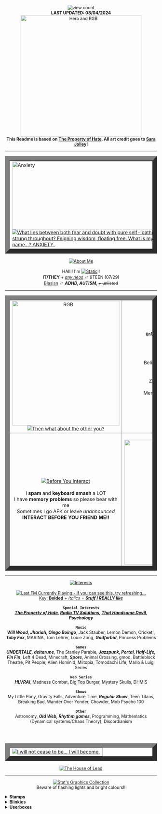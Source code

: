 <div align="center">
  <img src="https://komarev.com/ghpvc/?username=stat-ice&amp;color=657cc2&amp;style=plastic&amp;label=View+Count+:3" alt="view count" title="what! almost 2k views?? yo, text your mom and tell her you're gay">
  <br>
  <b>LAST UPDATED: 08/04/2024</b>
  <br>
  <a href="https://jolleycomics.com/TPoH/Double_Exposure/523"><img src="https://drive.google.com/uc?id=1lFnsyYeOrINjv3AnUVdgPo_FabKoGmDw" alt="Hero and RGB" height=400px title="I love them......"></a>
  <br>
  <b>This Readme is based on <a href=https://jolleycomics.com/TPoH/The_Hook/1>The Property of Hate</a>. All art credit goes to <a href="https://jolleycomics.com/">Sara Jolley</a>!</b>
</div>

---

<table border="15" align="center">
  <tr>
  <td>
  <a href="https://jolleycomics.com/TPoH/Cutting_Room/542"><img src="https://drive.google.com/uc?id=1h6MxHa-L8I-qAMbneGYVrt6ldUTiW6K0" alt="Anxiety" height=224px width=500px title="That darned butterfly">
  <br>
  <a href="https://git.io/typing-svg"><img src="https://readme-typing-svg.demolab.com?font=Cutive+Mono&weight=500&size=19&duration=3000&pause=1000&color=FFFFFF&background=A35D8F&center=true&vCenter=true&width=500&lines=What+lies+between+both+fear+and+doubt-;with+pure+self-loathing+strung+throughout%3F;Feigning+wisdom%2C+floating+free-;What+is+my+name+.+.+.+%3F;ANXIETY." alt="What lies between both fear and doubt with pure self-loathing strung throughout? Feigning wisdom, floating free. What is my name...? ANXIETY." title="What lies between both fear and doubt with pure self-loathing strung throughout? Feigning wisdom, floating free. What is my name...? ANXIETY.">
    <br>
  </td>
  </tr>
</table>

<p align="center">
  <a href="https://github.com/yagiziskirik/Github-Colored-Text/"><img src="https://github-colored-text-fn3z.vercel.app/api/index.js?text=ABOUT+ME&color=808080&fontSize=24&x=9" alt="About Me" title="About Static"></a>
  <br><br>
  HAII!! I'm <a href="https://github.com/yagiziskirik/Github-Colored-Text/"><img src="https://github-colored-text-fn3z.vercel.app/api/index.js?text=STATIC&color=657cc2&fontSize=17&width=60" alt="Static" title="Hey, don't go clickin' on everythin' you see!"></a>!!
  <br>
  <b>IT/THEY</b> + <em><ins>any neos</ins></em> 〃 9TEEN (07/29)
  <br>
  <ins>Blasian</ins> 〃 <b><em>ADHD, AUTISM, </em></b><s>+ unlisted</s>
</p>

---

<table border="15" align="center">
  <tr>
    <td align="center">
      <a href="https://jolleycomics.com/TPoH/Double_Exposure/528"><img src="https://drive.google.com/uc?id=1pzItjXk7DgIykfSidf11wdb8voyb4yI2" alt="RGB" title="Concerning..." height=412px width=355px></a>
      <br> 
      <a href="https://git.io/typing-svg"><img src="https://readme-typing-svg.demolab.com?font=&weight=500&size=19&duration=3000&pause=1000&color=000000&background=FFD694&center=true&vCenter=true&repeat=false&width=355&lines=Then+what+about+the+other+you%3F" alt="Then what about the other you?" title="Then what about the other you?"></a>
    </td>
    <td align="center">
      <a href="https://github.com/yagiziskirik/Github-Colored-Text/"><img src="https://github-colored-text-fn3z.vercel.app/api/index.js?text=DO+NOT+INTERACT&color=808080&fontSize=24&width=214" alt="Do not interact" title="Do not interact"></a>
      <br><br>
      <code><b>Unless I do/Unless friends</b></code><br>15 or younger
      <br><br>
      <code><b>NO EXCEPTION</b></code><br>Nazi/USSR skins<br>Believe "blackwashing" is real<br>Real people shippers<br>Proshippers<br>Zionists/Israel supporters<br>Endo/Demo systems<br>Mental illness/Disability fakers
      <br><br>
      <code><b>Worst one</b></code><br><a href="https://github.com/yagiziskirik/Github-Colored-Text/"><img src="https://github-colored-text-fn3z.vercel.app/api/index.js?text=Vexulii+/j&color=E67935&fontSize=17&width=64&height=21" alt="Vexulii /j" title="squashed like a particularly strange bug"></a>
    </td>
  </tr>
  <tr>
    <td align="center">
      <a href="https://github.com/yagiziskirik/Github-Colored-Text/"><img src="https://github-colored-text-fn3z.vercel.app/api/index.js?text=BEFORE+YOU+INTERACT&color=808080&fontSize=24&width=274" alt="Before You Interact" title="Before you interact"></a>
      <br><br>
      I <b>spam</b> and <b>keyboard smash</b> a LOT<br>I have <b>memory problems</b> so please bear with me<br>Sometimes I go AFK or leave <em>unannounced</em><br><b>INTERACT BEFORE YOU FRIEND ME!!</b>
    </td>
    <td align="center">
      <a href="https://git.io/typing-svg"><img src="https://readme-typing-svg.demolab.com?font=&weight=500&size=19&duration=3000&pause=1000&color=000000&background=FFFFFF&center=true&vCenter=true&repeat=false&width=355&lines=.+.+.+Other+me%3F" alt="Other me?" title="...Other me?"></a>
      <br>
      <a href="https://jolleycomics.com/TPoH/Cutting_Room/550"><img src="https://drive.google.com/uc?id=13VEX3HcDfvTZ0fHQuPtDlSg7vfWTPZ2o" alt="Negative" title="KZZTTT!!" height=412px width=355px>
    </td>
  </tr>
</table>

---

<p align="center">
  <a href="https://github.com/yagiziskirik/Github-Colored-Text/"><img src="https://github-colored-text-fn3z.vercel.app/api/index.js?text=INTERESTS&color=808080&fontSize=24&width=126" alt="Interests" title="ahah.. i love.... many things.."></a>
  <br><br>
  <a href="https://www.last.fm/user/lectricstat"><img src="https://lastfm-recently-played.vercel.app/api?user=lectricstat&footer_style=compact_stats&count=1&width=500&loved=true&header_style=none&bg_color=657cc2" alt="Last FM Currently Playing - if you can see this, try refreshing..."></a>
  <br>
  <ins>Key: <b>Bolded</b> + <em>Italics</em> = <b><em>Stuff I REALLY like</em></b></ins><br><br>
  <code><b>Special Interests</b></code><br>
  <b><em>
    <a href="https://jolleycomics.com/TPoH/The_Hook/1">The Property of Hate</a>, <a href="https://www.twitch.tv/team/wrtv">Radio TV Solutions</a>, <a href="https://open.spotify.com/artist/3MIk8tAIzBQ5iZWmlVLCCT">That Handsome Devil</a>, Psychology
  </em></b>
  <br><br>
  <code><b>Music</b></code><br>
  <b><em>Will Wood, Jhariah, Oingo Boingo</em></b>, Jack Stauber, Lemon Demon, Cricket!, <b><em>Toby Fox</em></b>, MARINA, Tom Lehrer, Louie Zong, <b><em>Godforbid</em></b>, Princess Problems
  <br><br>
  <code><b>Games</b></code><br>
  <b><em>UNDERTALE, deltarune</em></b>, The Stanley Parable, <b><em>Jazzpunk, Portal, Half-Life, Fin Fin</em></b>, Left 4 Dead, Minecraft, <b><em>Spore</em></b>, Animal Crossing, gmod, Battleblock Theatre, Pit People, Alien Hominid, Miitopia, Tomodachi Life, Mario & Luigi Series
  <br><br>
  <code><b>Web Series</b></code><br>
  <b><em>HLVRAI</em></b>, Madness Combat, Big Top Burger, Mystery Skulls, DHMIS
  <br><br>
  <code><b>Shows</b></code><br>
  My Little Pony, Gravity Falls, Adventure Time, <b><em>Regular Show</em></b>, Teen Titans, Breaking Bad, Wander Over Yonder, Chowder, Mob Psycho 100
  <br><br>
  <code><b>Other</b></code><br>
  Astronomy, <b><em>Old Web, Rhythm games</em></b>, Programming, Mathematics (Dynamical systems/Chaos Theory), Discordianism
</p>

<br><br>

<table border="15" align="center">
  <tr>
    <td align="center">
      <a href="https://git.io/typing-svg"><img src="https://readme-typing-svg.demolab.com?font=Fira+Code&weight=500&size=18&duration=3000&pause=1000&color=F7F7F7&background=754366AA&center=true&vCenter=true&width=500&lines=I+will+not+cease+to+be+.+.+.;I+WILL+BECOME." alt="I will not cease to be... I will become." title="I will not cease to be... I WILL BECOME." /></a>
    </td>
  </tr>
</table>

<div align="center">
  <a href="https://jolleycomics.com/TPoH/Turnaround/555"><img src="https://drive.google.com/uc?id=1v8NotcwWGjDKfQEJT_A4AQmnenqe11mH" alt="The House of Lead" title="IT'S GONNA BURN DOWN :(((">
</div>

---

<p align="center">
  <a href="https://github.com/yagiziskirik/Github-Colored-Text/"><img src="https://github-colored-text-fn3z.vercel.app/api/index.js?text=STAT'S+GRAPHICS+COLLECTION&color=808080&fontSize=24&width=355" alt="Stat's Graphics Collection" title="i am full of stamps, they're leaking out of me"></a>
  <br>
  Beware of flashing lights and bright colours!!
</p>

<details>
<summary><b>Stamps</b></summary>
  
> `hey look at these stamps i made (f2u)`

![Baaulp nation](https://drive.google.com/uc?id=1iSWyDQo_O2Uqk6uQIvv701E1AVUqb0_P)
![Bibi](https://drive.google.com/uc?id=1dQdzyoP8nquwdmOr8isxHxdMH8uavKPi)
![Big warp](https://drive.google.com/uc?id=1yOpXQW9leHd_E0xZQAxt8cR7U2YyS2Rl)
![Clone High intro](https://drive.google.com/uc?id=1xEoQU0UbhVW6rY7v3gFX_cjArlhRZ7j4)
![Click](https://drive.google.com/uc?id=1dvGv4HJdglrLWQfi3Bc_ysjIiHITiOld)
![Walter White Phone](https://drive.google.com/uc?id=1FQWviq7WblzjEP9J-TBCQ2a63VK3Y7d_)
![Is a restaurant](https://drive.google.com/uc?id=1P8tCowHdwMEli0azz7_ty5rDQIFQf-RZ)
![Is NOT a restaurant](https://drive.google.com/uc?id=1bF_MWg_IGTsm2IVWjOZTDEPXDiaszicR)
![Joshua](https://drive.google.com/uc?id=1lk2M2sjqMfZYNTI6COZnwHEodPbZZ2dQ)
![Mira fish](https://drive.google.com/uc?id=1CTTB8gBEP-MHmYybtPJxOymjfxQjqT5U)
![Orbulus Raymond](https://drive.google.com/uc?id=1PrQxbNEApR59pcmJ6J2Z5KStRRgq8Wud)
![BRBA poster](https://drive.google.com/uc?id=1Xx07BBgG_7U4Frjk7h-QgNHA_T3XkEYy)
![Socpens Superhell](https://drive.google.com/uc?id=19Aa6ZDaguzWrmBiFdW9ovQ7lIGkZhnTd)
![RGB Suits](https://drive.google.com/uc?id=1w5txDNSavnymiXi_meqFHQ8t_fpuYDWK)
![Pewpew](https://drive.google.com/uc?id=1oRCVfStxYwINi-uF0Qkfj1fQFHKI3dWf)
![Ruin my store](https://drive.google.com/uc?id=1DAPI7FCv6hmHTbaGSuGJ-pt2MqPMtXod)
![Ruin my life](https://drive.google.com/uc?id=1Lqkw3jzgkOYA05zCP-tzNb-O8Ezh9131)
![Periwinkle Poppy Fan](https://drive.google.com/uc?id=1maJnzCPMQPmjMWAbHLTtIcxzhrXpwGh2)
![THGTH](https://drive.google.com/uc?id=1_AUIWbQKjOYIEAR6M8h-E5RuxfzlRWfQ)
![YPAS](https://drive.google.com/uc?id=1SdgPStlGzAJGEqwwpDrgducoOCc8UYE-)
![THD](https://drive.google.com/uc?id=1yxwxBx07PGvOd_SeIsBhguwH3ycrjea5)
![burger eat](https://drive.google.com/uc?id=1ybaEBPkO1GBXP-GDfIdO_6juVflv6RKv)
![poopshitters](https://drive.google.com/uc?id=1yi2HH60gtg4mhI50TniW7QTv6RSiRqk9)
![time1](https://drive.google.com/uc?id=1BDjJpRv2GuQiQHSK_BnqopE8c1yWTTrv)
![time2](https://drive.google.com/uc?id=1AfR5RRCTYa4Yk_9Rb65HhMuJTIxTG649)
![negative](https://drive.google.com/uc?id=1d-S6G1lpGAZIAW1gUNF_0Ek2eM5X6DV7)
![TOby](https://drive.google.com/uc?id=1YkYMJA-xRQg541U1CFurPaeIg9gom91V)
![cell](https://drive.google.com/uc?id=1_8C9mphWqiQXvBkEwBpPfOufRjVHWhbi)
![dial](https://drive.google.com/uc?id=1A1GiakVU-i_vrLvM-p5wJak4k0EIFkX9)
![tinker](https://drive.google.com/uc?id=1q0gbF447qiraOtDlwushh2R1kZ7KFus5)
![click](https://drive.google.com/uc?id=1QlXyLE6jnGFA7Pqqy-XjQmxZsbCk8-Ju)
![anxiety](https://drive.google.com/uc?id=1xm2zF7Qq2BmI5uqvr5UEHEPr-WmDJpBi)
![](https://drive.google.com/uc?id=)
![](https://drive.google.com/uc?id=)

> <code>check out these stamps my friend <a href="https://github.com/Vexuliii">Vexulii</a> made (f2u)</code>

![manny stare](https://drive.google.com/uc?id=1pjV8XaLZZDMMoyw2RWf5yU875Ah6Ra8b)
![hanslap](https://drive.google.com/uc?id=1RsDTksLyCxQg3y-j1iQeuXCx95T0GbxP)
![hatty CHEER](https://drive.google.com/uc?id=1LAA5pjLDxPDiYChgzaTLq5HhywCXrTm-)
![honey roll](https://drive.google.com/uc?id=1j5lkmU4zQjQMs7FIQaSiM1o4Ow8Bv3lI)
![honey talk](https://drive.google.com/uc?id=1QOhQXInuKyYgj3okqPjZ9GjGXW-lx06E)
![pipi yell](https://drive.google.com/uc?id=185cWb5Pstlbb5L59e53hA_g6PwPZsLcX)
![yosef sneak](https://drive.google.com/uc?id=1f3r_OjUDvXZN_14N8fM2t-SwUBhbkzxr)
![castle crashers](https://drive.google.com/uc?id=1fqahCBw39zA2ecUQICGDBOmCfZC-VYFi)
![orang](https://drive.google.com/uc?id=1oTipPFtu8SzFfWJ_f8AvjLr00YAn5JV-)
![sangwich](https://drive.google.com/uc?id=1szvHj8Da349z9G0Jq80AXCv2M7eaDhTy)
![marsh smug](https://drive.google.com/uc?id=1VNRZKi3xew-0wvVz7Ug8mo2Gfa5GIXf4)
![marsh spin](https://drive.google.com/uc?id=18OZ4kScq5cHheHmTchLlXjdvxWh6XIjs)
![marsh yell](https://drive.google.com/uc?id=17ipF9i4C46CY_BZ6ekwH3L5819Hr_tSF)
![marsh blucsh](https://drive.google.com/uc?id=13da7XZ8LUB4NWzeKgvPdHY6v80eStZjw)
![danny dance](https://drive.google.com/uc?id=1MIuT5CT10_RhEqpqKnE-gbMK_KrVZXT0)
![ivor hapy](https://drive.google.com/uc?id=17_574WewpbgsUIlZc-nH9Fm0PQwkM4E9)
![ivor](https://drive.google.com/uc?id=1vooK3qpz2RxrF_7CyKrrTviiVTFaTjE6)
![](https://drive.google.com/uc?id=)


> `ALSO LOOK AT THE ONES VEX MADE FOR MY BDAY ^_^`

![blue man shock](https://drive.google.com/uc?id=12AL46RlXa53ELTlc586rVEM0NZuK5eG4)
![wayner sneeze](https://drive.google.com/uc?id=1phipGyunah7em_ohJb3SI6IOI2w2ikaI)
![waynerwhatsapp](https://drive.google.com/uc?id=1FUE0WXUp6Jjq9BVvzELgSOwhp6i-2fGB)
![waner myers dance](https://drive.google.com/uc?id=1t6W6Y6WZGW4hQsqyY8P7QrKLMCetTJt6)
![time to go](https://drive.google.com/uc?id=1avcGTlVPpRq8PPdnDOlZpMh008XtI-5T)
!["freaky baaulp"](https://drive.google.com/uc?id=1eIl6GUcrU6BJXxOa_WQhhnF_pAL_gjug)
![bad boe jambo](https://drive.google.com/uc?id=1Bz027NtEKhqkQPdfQSozLD6TlGagyx0j)
![baaulp death](https://drive.google.com/uc?id=17Ef2XS96spYHQnK1wP1UAxcHhgQ-1vxl)

> `ok... now here's some neither of us made`

![portal 1](https://drive.google.com/uc?id=1mWo5huuYCM1AwTBA9d77In9cpYMxi6cx)
![009 sound system](https://drive.google.com/uc?id=1YFcGwuuVeoCh66eG4wK3EC4U2OFkf9NE)
![2016 dead](https://drive.google.com/uc?id=13f07JNOelAZlrtjI8_ccP0bIkN25pFI7)
![3ds logo](https://drive.google.com/uc?id=1JgirdL90vClS9JiarvuQP4EpO7enzIdy)
![3ds owner](https://drive.google.com/uc?id=1gjD1Cdra7hN4Akp-0l84GoayonHD21AH)
![ace](https://drive.google.com/uc?id=15FFGUI2xNGeLB3iYg9BAYXzmgrOQaRpO)
![adhd](https://drive.google.com/uc?id=1kqRF7_dh3bq-lg49YQqwKBW_CV1mXHYO)
![agender](https://drive.google.com/uc?id=1UZsga6Dzju-RDqe-MA7EgYdn9KN74yEc)
![alphys](https://drive.google.com/uc?id=1sC368ZEXz7fwtD9QQZtH1bGSJ64xm627)
![animal crossing](https://drive.google.com/uc?id=1ot1LTQB66sRUCMXSUwb34UzwG3qXXEJY)
![annoying dog](https://drive.google.com/uc?id=1jv8LcdMydQAtX2T4eSG-hsOYmgN__Abw)
![ad lethal weapon](https://drive.google.com/uc?id=1Dz1EZiqRQYjscoVP3JSx0nUABefzh_59)
![ant](https://drive.google.com/uc?id=1qJYp1RPCqdv077XeyOKV3WQWVH4i3uq4)
![ani ai](https://drive.google.com/uc?id=11zhrwf19-t7uh22KLoDm827zenyL84GD)
![anti hit](https://drive.google.com/uc?id=1QCXvQ7mh3pJCMZ7a6NsBPQ9ByD1qWf-R)
![aperture](https://drive.google.com/uc?id=1nIgbujR1_cKhtBUVBCcb8pmWz4bQ7Swk)
![aperture 2](https://drive.google.com/uc?id=12hF3jtRlKI04HWw2P6dxE5nub3alYMx-)
![apple lover](https://drive.google.com/uc?id=199n89Aql0syQupBG64FGK6daUNx1hBeR)
![aroace](https://drive.google.com/uc?id=1Nyj14DXVQZpYrVqDPJVhZCoy2dv8cC9V)
![artist](https://drive.google.com/uc?id=1jQM4sYb7LMu8afitAzeR-eTkUFpZHRFS)
![asd](https://drive.google.com/uc?id=1PqYqozsbjj7GptVYxIUl4VVlI6CKcxws)
![atari](https://drive.google.com/uc?id=1G9Q15Vw9Ywk_uoJeY3HS23p4alDNOgS9)
![at intro](https://drive.google.com/uc?id=1i2zjztB1y1RiylKxxGi6NWFaAKV876mB)
![avgn gun](https://drive.google.com/uc?id=1qsWhaMym7FN0qO-nAg_3jJEQ8bHv8YmS)
![azzcut](https://drive.google.com/uc?id=12P7C76M9padz16rHAOlYTxuz1-DRIrPR)
![bad apple](https://drive.google.com/uc?id=1Kzu6045ShK82Rs_kfwgFmH6SIJoAiEu6)
![batty](https://drive.google.com/uc?id=1MpkihmCPAptsEWzZeTvIJCoJadOEOHLK)
![bejeweled](https://drive.google.com/uc?id=1mae54ohNpWckWRVUC0OhkRWqAps2CHk3)
![belongs in the trash](https://drive.google.com/uc?id=14a_MncmHjFj0FPxbo7VrBBDEOtF_Pap3)
![bill statue](https://drive.google.com/uc?id=1Sk1cZDQMDtpnZydP5UD5uYvxqTw91YXn)
![binary solo](https://drive.google.com/uc?id=12xaeQGC0BktPOqSCyV8k7ap8wWJ8BMu4)
![blasian](https://drive.google.com/uc?id=1zKE6Dj8ozvcrdnoWf5h8lilEaX68Bj6j)
![block creeps](https://drive.google.com/uc?id=1_DsEE1hjGZCtsgNK1qxtnzEheegZ2FjQ)
![bon](https://drive.google.com/uc?id=1dvynD8jvijxKt7KrsjFyN2p8Pez9Uc3J)
![book of life mwah](https://drive.google.com/uc?id=1H9zOwgM1wjlub0B9foN0FeMfg1OKamJR)
![botw](https://drive.google.com/uc?id=12HajQHA0pfxIvnB4Hf_NKeBAoknymeV0)
![BSOD](https://drive.google.com/uc?id=12ojJ7pG_2IFz_KLv7NDQQLvCDwSZRTuZ)
![bubble buddy slurp](https://drive.google.com/uc?id=1F79HrL1Hd9E1vQyRegeynXLIbQdG5dDD)
![burn lemons](https://drive.google.com/uc?id=1_pXZSYUyRR6THxkt9tcxMVJblaiFLgX6)
![burst nurst](https://drive.google.com/uc?id=10QNVOBcDxuZShN5jtP2g9UyekU6gj_-w)
![C:\_](https://drive.google.com/uc?id=1cq5LxH0uE4fOMpc3I1ZcusJwOsrUqc0v)
![cake lie](https://drive.google.com/uc?id=1aNyVWVynlAn_fTbE6tWzAae5SmmwHZpi)
![campbells](https://drive.google.com/uc?id=1vyhWciRJGzz8_iAMQvifRhsgnh-kaUMS)
![cant focus](https://drive.google.com/uc?id=1TK03wRiWMms9Pem6exT276N1XCTBX45W)
![cant whistle](https://drive.google.com/uc?id=1_voMbe577Ne7r7VVah4hsY2lHhn7m9Ko)
![csa survivor](https://drive.google.com/uc?id=1g35bns3spR4H7sENIa5P1BsvE1xamSoC)
![cat](https://drive.google.com/uc?id=105YU1WZuS65KXha_uGWlj_vqp4vvHLFn)
![cesare](https://drive.google.com/uc?id=1gdQGjOa9ctZQaHw5m9TP3LQuGaHS1mko)
![challenge failed](https://drive.google.com/uc?id=1WclsoKrDlzfydz_jOFYsFOqJAvDxu8Fz)
![cheese](https://drive.google.com/uc?id=1JGZNAME7nGwxsPypb2yd2oBgqRrbFiLW)
![cheese lover](https://drive.google.com/uc?id=1sD5eOe0XXa4lb_WHQQYMwDhkIKUMelpQ)
![chocolate](https://drive.google.com/uc?id=1LcYgoeuae6KUOWRazFpC0nqMW1BHhIAm)
![chowder](https://drive.google.com/uc?id=1c6aAc5YM-TjCGsRNvsqGG4Fxh0FVeI6o)
![cloud](https://drive.google.com/uc?id=1HQITWldTq6f5vMY2bqltLCcIDk909atJ)
![cocsa survivor](https://drive.google.com/uc?id=1EceG5fHeCzTh6sRATK6apImW8dt8DjhX)
![comics are art](https://drive.google.com/uc?id=1yuqzNfOKzbglHpCz4IGHOFugAmV6EMaK)
![concerning](https://drive.google.com/uc?id=1wEo3LaLceKd_PCibcIJLxZGwPgvz3lL8)
![coolnet](https://drive.google.com/uc?id=1dKwth-smtNgQAm0BwX9XauXUWVytcu28)
![coraline tilt](https://drive.google.com/uc?id=1Byp8Qovl6InPeDXR5LEeUIOcIp3xZqt4)
![cosmic](https://drive.google.com/uc?id=1GyiBbCofFRIkQkt0LF2pgS6R-hbsHsSG)
![courage fan](https://drive.google.com/uc?id=1HDk6fO-akFsm7SZT4NqpYpwj8ZzYEgyT)
![crab](https://drive.google.com/uc?id=1mx97Fw6abxwv-TcxLyT1PEMtCX_ABI39)
![cringe culture](https://drive.google.com/uc?id=1fVfKiH053hrIS0GTru9ruAJ3AKlZX7K0)
![cringe culture dead](https://drive.google.com/uc?id=1Kz8aM9EmmfN8bSABAUk9njiRQHGyKY8h)
![cumburger](https://drive.google.com/uc?id=1ZV6unqTcOFfTF5ZUzdXvsc4yLCSPYIc2)
![damnit](https://drive.google.com/uc?id=1-mRdt3cPAgYnHCX4-Vn4sdoWQHU_wnIt)
![daydreamer](https://drive.google.com/uc?id=1WemSORCcWgs2jHWp9Bu5cN52_J3lvJbj)
![ddr fan](https://drive.google.com/uc?id=1csp7IoZ5tGuAW738smrv6bdn0_Z8iNWQ)
![die pedos](https://drive.google.com/uc?id=1dGosU2mjpfv0F2kLuJDzWyxRy0K7DlX9)
![discor](https://drive.google.com/uc?id=1r7tpjsWjHj_jumBPUffRp0KViHm3rdR6)
![discord mosaic](https://drive.google.com/uc?id=1MncCnfj3mfHQPDagGccWRR92chNBtuiY)
![dogs1](https://drive.google.com/uc?id=1iu-Wbzh2BSpYdIVv_ga5YnBYZMRHkiEp)
![dogs2](https://drive.google.com/uc?id=199jVTpgDkQ_Gtl9ZxNzxk9W7DhrsbxsZ)
![dogs3](https://drive.google.com/uc?id=1gjmkg7-wqofwXSUViMmnpCMYVQg5s1Ud)
![dominator](https://drive.google.com/uc?id=18h01xYqgU0fLxWN6m2A_85Vs5vARtDBX)
![dvd](https://drive.google.com/uc?id=1nw2gi8IXJfVvDZHqL5O_4PX8l50PMpU1)
![EAT PANT](https://drive.google.com/uc?id=11aQZVl84nnjc5_qTAhHNGfsGyRdEf1j7)
![echo](https://drive.google.com/uc?id=1XOfUAc-6ksqf_d-FlK32IRvPlyq86Rix)
![ed edd n eddy sfx](https://drive.google.com/uc?id=1qyZaixJLBE_LhoOptvwUWEGaJxmxGCqG)
![eial](https://drive.google.com/uc?id=1zmArnDL1AcG78PbhiLbZQYDvwxNezVqC)
![electric orb](https://drive.google.com/uc?id=1ubANinUWgbDocpxJDChFOZFLsQe_bguL)
![emoji movie anti](https://drive.google.com/uc?id=1jz6dyVD0bh_vW8FjVDrvLXCzc-6FLQjH)
![epic yarn](https://drive.google.com/uc?id=15m-Yj-beg5w8yLqJ3lpwaFbnQMOYQjG0)
![fire stamp](https://drive.google.com/uc?id=1z_MXCVLt3-EbpRKUuMiN7_e_Ez1S4Xqm)
![flowey heart](https://drive.google.com/uc?id=1ljtHMsKWFq6eAghd-z-XTB_g_F66A9by)
![flowey laugh](https://drive.google.com/uc?id=1e1kSJI7aDboq7baJJDj8sHJPtKtTYjyk)
![flowey text](https://drive.google.com/uc?id=1yJWTwsbvi0vkck377ZydQcYVKKsmuAPD)
![flowey troll](https://drive.google.com/uc?id=1vzbCPdbsGQW8EYNCaAwstjnnhj5N6JuY)
![fnaf](https://drive.google.com/uc?id=14yg-bktjdbW7TxceKElgyhes0hENl5Pu)
![forgave wheatley](https://drive.google.com/uc?id=1W-PAGu4kEmn6NCJvJum_gdoxo8PS8ZVn)
![forgetful](https://drive.google.com/uc?id=1L1bzJaG9YbvI7ygN8EWwHuvfnziYikvJ)
![forgor](https://drive.google.com/uc?id=1yGwRcq1f8yPvKUkMc4wXpoYhd_4BzlcC)
![frutiger](https://drive.google.com/uc?id=1rtqPH4w_xMtPFvCtSmqq_77RUJW_vT6w)
![fsh](https://drive.google.com/uc?id=1zgldSbYnICk2SCprJVs32cDODkyE5wVF)
![fuck terfs](https://drive.google.com/uc?id=1Ilxfk9IxefMKMun23swU2XefyBpi3Xll)
![funnel cake](https://drive.google.com/uc?id=1e-CeiumIGTiFrz4zjcSDp8RmYpYiddja)
![gameclam evolve](https://drive.google.com/uc?id=19IEIFApnV2mt3lp2WOtWad_3ZsV1iJU3)
![gaster](https://drive.google.com/uc?id=1OQWui_Rf0iyAvMT0O17A2UAXrM2jnwqa)
![gaster heart](https://drive.google.com/uc?id=1sPaSLADL20YawBm9zpGbA25JYrDQnZl9)
![gf ford](https://drive.google.com/uc?id=1YbgS-Oq2A93zFHMuN6iVEkkyNFw21Di9)
![gf dipper](https://drive.google.com/uc?id=19xgzVgMzXTc1t7p7y-FQQigeBzjnYTXW)
![gf mabel](https://drive.google.com/uc?id=19-9AY45Ft--P8qy4vLWhWYJk8Cako2Oi)
![gf stan](https://drive.google.com/uc?id=1r-lzrbFlLDbh0hxbwUJjR8NjoB8Fiuft)
![gf waddles](https://drive.google.com/uc?id=1qjioGGgfToi7IGD7hHsq1bErPx4vf117)
![gf weird intro](https://drive.google.com/uc?id=10MWYpVwkyyPhzMnNG6iTB5Ej-vMQF9RM)
![ghost smooch](https://drive.google.com/uc?id=12gN6Bn3lEdHryQ2aE5ch748RAl8axs6N)
![giffany](https://drive.google.com/uc?id=1UsY8fACveUKY3yDnny-5MdEnKgDik8Kz)
![glados loop](https://drive.google.com/uc?id=1SjtfrrjrI7u0g_K-eqDOTB1PYyX8WDRm)
![glasses](https://drive.google.com/uc?id=15pFtb_86k35MiCmXeMk69ICNN5BYkPhy)
![gmodsfm](https://drive.google.com/uc?id=1C0XUSTccIyv96TB2FJtKxOV6hizvnI2r)
![gooberberry](https://drive.google.com/uc?id=161UkwxYBps1dVkuvykyJrT40EyI6Xhac)
![got to be a reason](https://drive.google.com/uc?id=1La6d9yCpKDpKlwW08Pu0hGXOJpf5ydKH)
![gotta go](https://drive.google.com/uc?id=1ZTplU_uotewsnSGLp4GKM4wN2FikzfZD)
![grox](https://drive.google.com/uc?id=1nBX1-RL8_YA_Ir5oMxm7CawQEkqr2lb8)
![guardian ah](https://drive.google.com/uc?id=1-4EqUDwpjkdQGszJnQ3AVJk53IS2btqS)
![gygas](https://drive.google.com/uc?id=1S5f44tJg7JsVfIpPkqSas_WQNFJSFg_5)
![half life](https://drive.google.com/uc?id=12IW3JHwsyPSX0ogdEbKoUcHEdkB6l8DY)
![hate windows 10](https://drive.google.com/uc?id=1wiOlje4nHv69G7o6e3mZcwiqGVlBTPjZ)
![hawaii pt2](https://drive.google.com/uc?id=1Gz-Qj7zb_Pa53n44_PFTKMad2LgX2efT)
![headcrab balloon](https://drive.google.com/uc?id=1odwezfyic6qWNqpXeKRvexchgu6flTts)
![heart blue](https://drive.google.com/uc?id=1eAZOJ4xmClOhuUUhJ7ZrQ-uUrwXifJDb)
![heart brick](https://drive.google.com/uc?id=1XrBYVJ6YSqubdw-GsX028Wjw8QRBLs3d)
![heart choco](https://drive.google.com/uc?id=1U1FPJ5p_VYJlvStHC7Zi4A7tiQmu2Z5l)
![heart icimi](https://drive.google.com/uc?id=1lmFdsjY1rl0Bz6fNcib6_a-brHotnfq9)
![heart meat](https://drive.google.com/uc?id=1aJcwK2Ko1PnzNmrL-STAjiJV6T5wyqIm)
![heart robots](https://drive.google.com/uc?id=1ppfbWlHWHau4lXHEJujPuB5Y01TsZcmI)
![heart utost](https://drive.google.com/uc?id=1_jwJsKhRubcYPij7byoSJuJy73AEmSOR)
![HEUENGHHHH](https://drive.google.com/uc?id=1do_X3ZwgjZQcf5C187_SKLNZos7bBn3q)
![history](https://drive.google.com/uc?id=110ieuZWZEa5-8LD359HR9WeOnznZ2fk8)
![hit as a "cure"](https://drive.google.com/uc?id=1D2QfHCCYJnmdItR37CIhVaPMPzGFC6qf)
![hl2](https://drive.google.com/uc?id=1HfjlSxqOM-xS4OCiemTzCXD_UxjqHUrd)
![hl3](https://drive.google.com/uc?id=1AdmDYl1JnsLUXvaOYmS1dRTk6Nk8q-mz)
![i has crowbar](https://drive.google.com/uc?id=165jI32zwwSBxyPgAEU96_46wzg0Vgpju)
![i'll kill you](https://drive.google.com/uc?id=1xipeoGlDyIYmKccnFJ3_i1vsERbVUAcP)
![i'm bready](https://drive.google.com/uc?id=1qlZtYXaGTMHThU5tMs6cfBwb0yjC2Bof)
![i'm different](https://drive.google.com/uc?id=14qCKZE5gzEF3ls6xAzjEKruaxjmBr6CU)
![i miss aim](https://drive.google.com/uc?id=1x7ouApoVxvObBaUiU6PfCwWWZBuJhZYp)
![incest gross](https://drive.google.com/uc?id=1xSxVHd6OrphuwqiXXS0PJrdZQpjaw3zk)
![isopod chip](https://drive.google.com/uc?id=1ULXeITO_5J4sL84VxiIkzsNqy2s50yQ3)
![it its](https://drive.google.com/uc?id=1KCxZ6aWM4uIaD8X3UN3G1DO74Q6Y4170)
![kermit bite](https://drive.google.com/uc?id=1KQ394IUsA9H32VnWNjdBaQBGR4ylrxzd)
![kill pedos](https://drive.google.com/uc?id=1ZaJnhdgFGhUh4RErQbwdDU4QCUvdeCaY)
![kris where](https://drive.google.com/uc?id=1GRZf_aul-pPP38UHLDSQWE_d3wpgiNWX)
![l4d](https://drive.google.com/uc?id=11lWx34o34CQhZ-_Z_mJYNm6GO-7d9gBO)
![ld ref](https://drive.google.com/uc?id=1qxJdhpPoWbJhOAOoKS5G14do4mORvPNS)
![lesbian](https://drive.google.com/uc?id=1xmGdBHTHdYjAtm5g1Ogsuvg3M8499PVX)
![lets eat](https://drive.google.com/uc?id=1b8fjpFaKmybCMImJbCvIBbqaVUuWycHA)
![lewis](https://drive.google.com/uc?id=1CpBw_pCUxCeO09QEI4bpMQPfVcJ3c6A4)
![lifeline music](https://drive.google.com/uc?id=1RWi5Vs-WNikidYziB3JD8TRi_c6U0Q9Q)
![like it warm](https://drive.google.com/uc?id=1kkWR8voR0fRGXShgWBKOtc2jZelb22WG)
![loading](https://drive.google.com/uc?id=1aP2C4JusIVVZvwMUIbXzYAwt78iQFRvA)
![loss](https://drive.google.com/uc?id=1IhRq41D8DrWqXHBHPnNPFNFYgEOwbsKB)
![madjick](https://drive.google.com/uc?id=1OV6mdOUPIhpM-6fdi3L-7WA7OYkRg-CH)
![make stamps](https://drive.google.com/uc?id=1hFWOT3Mu4OSlZUSgtMHO-u4_OGlATGG6)
![making fiends](https://drive.google.com/uc?id=1ngSd0z1KFcOsX3U_Co605Z-MAlih22uH)
![mc death](https://drive.google.com/uc?id=1SIORMeRSZVUCfnhqz0fVLoUBoxogooTU)
![mii fan](https://drive.google.com/uc?id=1-xCd_lSwkjOEu1_gnHEB_xn2S2nDpHOO)
![milk cereal combine](https://drive.google.com/uc?id=1miS49Qn_2tYDPUNoNoGOV8p9Gw3cGUkg)
![milk man](https://drive.google.com/uc?id=1pY49rRce8hifsyqnkbqdsBu8r3fh0rEg)
![mlp error](https://drive.google.com/uc?id=1a6bLHjfF6EITxBIc_Yi8t4mIvDLvFKI1)
![mooshspin](https://drive.google.com/uc?id=1qrR-nmv6K2cVL9CaMBQ1OplZmv62oPJv)
![moron](https://drive.google.com/uc?id=1lBQPGAm6ODNPM0hmSsrWmLl6lGsT0h3Q)
![morshu](https://drive.google.com/uc?id=1bKou7FKmURewsgc3SWVvs3mwA8YtNGhg)
![mp100 mob](https://drive.google.com/uc?id=1DucnrJG-W1CVTjcGz3u3t689OUwqpw7A)
![mr whyte fan](https://drive.google.com/uc?id=14rC4j4dCCgAaeU5KMFQ4uHpseDVzimQ1)
![music stamp](https://drive.google.com/uc?id=1ipLD8WEMuH1gwaEOzpvgI8I7FHhaVd_k)
![my eyes](https://drive.google.com/uc?id=1uJw9CWN1rxfmRcv7ZuOTu9yFi-HGYCWx)
![mystery skulls alive](https://drive.google.com/uc?id=1Z7xxtyg5LVer8Wm2MsTIEupdNs_jNwor)
![mystery skulls death](https://drive.google.com/uc?id=1UtIvBXiLJc5SJfcTFTPBIUG_bD9TOToL)
![nightvale](https://drive.google.com/uc?id=1399RGAOtlvo0V09xyLkFsA5EiyY6YAA5)
![nnsg](https://drive.google.com/uc?id=1HuKTCEeNNURAQuID0SPd_J9wmJfOkBlv)
![no flirting](https://drive.google.com/uc?id=1wfBMmgVjouLrJr-bu-iRuU3KKT1qC8mb)
![no idea](https://drive.google.com/uc?id=1qrELZoUCg3DRYa5vqkZ3GSu74UU7BA2q)
![no kid hug](https://drive.google.com/uc?id=1S9Lj1uhgudZlIlfBp7z-D9Qyk3AlVpY3)
![no kid kiss](https://drive.google.com/uc?id=1KpCBfyXBMUPYCvLDxmQKqyE_RuBKtxua)
![non binary](https://drive.google.com/uc?id=1XM2ilMulc8_4WMHkIoCO6QUhlurKiBl_)
![no pedos](https://drive.google.com/uc?id=1_-P2_YPmJ4132h_epcpirTPozA8cMo6j)
![NOT defective](https://drive.google.com/uc?id=1LR89xrcfjyyaqSe_JfPYpL2KcL7K9h5w)
![not feeling up to it](https://drive.google.com/uc?id=1mQ6KjvUdOy-Y9fH5YUoqVnJsJUO92F6b)
![nothing check](https://drive.google.com/uc?id=1eE9ne2xQ0R9XDPHDPbWIrC5MMRJXqesf)
![not rehab](https://drive.google.com/uc?id=1nVbnTenbZ1KJ8lU2fyLhVQ9u7YRAxv_u)
![nya rawr](https://drive.google.com/uc?id=1u3_KJKwNi5unsxAfM6ocrSUBD7M6su_h)
![obscure fandom](https://drive.google.com/uc?id=130rkOx5P3LB6mXtLe5vKuv7k_-nurHT6)
![oc ask](https://drive.google.com/uc?id=1KZOrbmYRQ7GdwXY-xbYYirgQ1SaPLg-U)
![oc bread](https://drive.google.com/uc?id=1XBzyjzvRJgDttBusSnD2y8SJ_mbyXtua)
![oc draw](https://drive.google.com/uc?id=1-F1cET0f6YJiT600gKMYByVosEwfCGBc)
![oc kids](https://drive.google.com/uc?id=1mDF7Rlvj9CalQ6BU9EJSm86NS-brPy67)
![ocs](https://drive.google.com/uc?id=1FeHNTmVVQrJn1TCtC5jR33BikHpTLV2L)
![octodad](https://drive.google.com/uc?id=18q-2Gn1Wi5PRs5xX3M8c_U3sUin7fGLP)
![oingo boingo](https://drive.google.com/uc?id=1Uxbu6j9ZBLwCZAdzB7vrPIvWdwvfe-s5)
![oingo cat](https://drive.google.com/uc?id=1xRsQnBWgHLBIafqeQy1ScDtz7qVa8CPc)
![old electronics](https://drive.google.com/uc?id=1a0t9aOqLUaaZGRTumcqAjgxynFgdlTNw)
![old web](https://drive.google.com/uc?id=18Y__at8Fyo5MaoycuUr11PBo4NjxEtsV)
![on tumblr](https://drive.google.com/uc?id=1ivKBIDkS0HmWs77f958Mt7pQ-3O0Zzok)
![opal](https://drive.google.com/uc?id=1m0m9idqmrsv0KP295NFEMFUEIV1oTcVj)
![pap autistic](https://drive.google.com/uc?id=1A6QfPy50Is-B7Cg5JLbXlDqFm4zaQvRy)
![patlas 1](https://drive.google.com/uc?id=1kYYT1020sJPktRRoLIHingQfh4GoiYG8)
![patlas 2](https://drive.google.com/uc?id=1Y6F1NCHp0Um-AYx6llz7CXeq8FSqLOji)
![patrick look](https://drive.google.com/uc?id=1oOucRfburV0YjKTzZ9SJIOK0EVqZGszc)
![pc](https://drive.google.com/uc?id=1L_ID1O4k4h21zXFA0_LnFXjwJBQbw6zx)
![peepers fan](https://drive.google.com/uc?id=1Ox_GISitYb4Ua2b60mnMvA-ouYGcOXGr)
![peter dance](https://drive.google.com/uc?id=1eckav-Avk2qnVgKI7u7TwdDlOq23aK6F)
![photoshop flowey](https://drive.google.com/uc?id=1PYQYO9Ck3vvmVP9JC-rsDE9Ue6JPVIkt)
![piano heart](https://drive.google.com/uc?id=19cCuh4oNNGa3WCF1GqsoQH38tEx-wj7W)
![piano player](https://drive.google.com/uc?id=1q5YHds0TqRLxeH7Q7__osztHNx11dcNy)
![picky eater](https://drive.google.com/uc?id=1L1EJ3A67yCrqaHejGLwLEdKx5tpYyeWD)
![pizza throw](https://drive.google.com/uc?id=1WL4hpBltXqpq3AMpWr-BpTtcJ6Y_rR3p)
![plural](https://drive.google.com/uc?id=17RSK3pyk4iKccAbJ_aUnwcZWIFWfxZmK)
![portal 22](https://drive.google.com/uc?id=1P83yLox0Xke4U44PGQXcelRkN22foTg8)
![porthell](https://drive.google.com/uc?id=10InXKeidNgvPNPs6aKpl9pOruD-mJGVN)
![potato love](https://drive.google.com/uc?id=1URz3rvL3REyNlr6GbnE2YIBpVbPzJqMi)
![potatos](https://drive.google.com/uc?id=1P3XPwtUxzetZK7_IptS4nLcyW0qFmOLT)
![ppbody 1](https://drive.google.com/uc?id=1KPPI867IMID-BKcijmpxucT81rK9Aq-b)
![ppbody 2](https://drive.google.com/uc?id=1NeOh4KyuHnnn3Q--HjAOIcP580Pe0tEB)
![pp bounce](https://drive.google.com/uc?id=1TJT5_YKHtg1goUre0WPx7Uq2mJF2fE-U)
![pp mark](https://drive.google.com/uc?id=1BC9humOxSsDmnfCIeyy1hdmqFw16uJ5d)
![press start](https://drive.google.com/uc?id=1_lV4-pZLWb45mjWpFBpu-_rxuCPeTBWr)
![prince of egypt](https://drive.google.com/uc?id=1Z7qyheRhvKhV5oCKRKRg79c8hwsjm4O8)
![propaganda](https://drive.google.com/uc?id=1F9ExvDllkgq3qCvenoEbgult5fN6rYOg)
![pucca](https://drive.google.com/uc?id=1OZMmicQ0WLwgZJUeAf6nhxVCv8pWnh1p)
![punch nzis](https://drive.google.com/uc?id=191yXmy47iWYki8H2IblBJAcXar7F3T70)
![punch wood](https://drive.google.com/uc?id=1RAaRgSq4oLUdnOaRWwo58gS0xIv-IVFt)
![pussy ut](https://drive.google.com/uc?id=1Ue5q06ETnQBgwJGrQevtMdPXDmgQdCs_)
![reef blower](https://drive.google.com/uc?id=1whX4vfM784R0dmv8AgojrKOBqGaL4-y3)
![reg show](https://drive.google.com/uc?id=1qJgXChzSTYUgKMj92yV6d1sa-un3UMqB)
![rgb negative](https://drive.google.com/uc?id=1r3Kk_F5hIeGUxxveU9k_RPU_R_V_ytso)
![rigleen](https://drive.google.com/uc?id=161Zk87jvz2UD0UwQYOx3WLL-a6ZR4OsC)
![roach sparkle](https://drive.google.com/uc?id=13x5Ook-ls8W9cwy1JrLGhbnXDWr36wrM)
![robin go crazy](https://drive.google.com/uc?id=1h6MyXJcfpFjWnryqpwUtLIfgpvTKJfQG)
![rosalina](https://drive.google.com/uc?id=10ywEDsvjq7xeiUzwxBd6y4cOYyHC1aBg)
![sandvich](https://drive.google.com/uc?id=1X_6EmHoYZBEqv493RwSSCbh8rDmZdVSz)
![sb dolla](https://drive.google.com/uc?id=1Fi_Bo6OSK5QaXS_NcPtm59YVo-re5q4F)
![sbob](https://drive.google.com/uc?id=1lVRU-nszXWu-YhdhlGWtvM6H4HknL78L)
![seam](https://drive.google.com/uc?id=1iLWQhTKEwh0hsF0veVmmOofdSCGpro3_)
![self-ish](https://drive.google.com/uc?id=1pljmx7GMPFUEaXMKp-0LwUFuNHvMSOLo)
![ship irl ppl](https://drive.google.com/uc?id=1_aok7zxD-p1Rl52nKUiwf6QDvlOXvVuY)
![shit as dumb](https://drive.google.com/uc?id=15Na4ACy1OgVMVSEfeZPuJieGIRKQ4s2-)
![shopping list](https://drive.google.com/uc?id=1O330G3HKe4b48xpX2fWD1N5iNKkf6qR3)
![sick pou](https://drive.google.com/uc?id=1Uv-jgWXg33WhVVcdL8am-718-xLPi9M6)
![sick trix](https://drive.google.com/uc?id=1I0XiucfhNRGIJgPix4kQ1JrNlwsBgnSD)
![skele dance](https://drive.google.com/uc?id=14ausMstFxXOV5P_E5jAzFUdN2QvB1nG2)
![skele dance 2](https://drive.google.com/uc?id=1HA9dS61PcHkF67l6-utWgg2WfLXg1egV)
![skull throw](https://drive.google.com/uc?id=1iBe8IHyJffYJsoPgSEllACAKNnuzT_2P)
![skyrim](https://drive.google.com/uc?id=1lJMbXD-Bh-1JSp7hG7st9NRwiMCQ7KRi)
![slow internet](https://drive.google.com/uc?id=1WPQGBwMMTtUEdw3MKFI14E7pqxzpEe7d)
![sopen rice](https://drive.google.com/uc?id=1KKmo6g-sZ_gnx7KXzG8GJc4jJBZ0M1Zm)
![souls](https://drive.google.com/uc?id=1z0UX1XJ7tnKMTFQC1nwc2fKwYJ8Uyjax)
![space](https://drive.google.com/uc?id=126wWbD0Xmjw1W9I-_iaRPGqTxP9PnUpy)
![spam dance](https://drive.google.com/uc?id=12KLwBGIqDXRHKoZOh_wOYHPejiuG4j_9)
![spam trash](https://drive.google.com/uc?id=1ZFsNNhMJIpfDTif0oI_nWQwKaO1Ee_vO)
![spin stamp](https://drive.google.com/uc?id=131HYwofUy2o89NqRHMgK8ouIcZXbfp5s)
![spirit phone](https://drive.google.com/uc?id=1xOykDIxiFu9VwuDa9b16L89PkvQ7ZLBI)
![splatoon](https://drive.google.com/uc?id=1xAo-EuLELELo9zZyVSUYM7u0xrYNrvmO)
![spore](https://drive.google.com/uc?id=10CW-3KgV-YoFLoWxw_9SMvzwuRMHs2WE)
![stamp obssessed](https://drive.google.com/uc?id=1wD4sPrvor4CcX7r2jH4bBv-KppzKPk3K)
![stamps everywhere](https://drive.google.com/uc?id=1f6La5uyNd6CxC0okqOsvuZU1IkeGeAYz)
![stars](https://drive.google.com/uc?id=14n0tNBEJ60CtVlClIA4GKVAm6ydnPsfe)
![static](https://drive.google.com/uc?id=1rikBEpEpe6vp5DzzS8wdnH1tOFDF-1lW)
![still alive](https://drive.google.com/uc?id=1l6XkUOJL2d4sFHI6DMEh1v06EyqJcUVU)
![stop dreaming](https://drive.google.com/uc?id=1npevNYXzdAtZrkxWkmf540lGu4FSxgzN)
![summer pants](https://drive.google.com/uc?id=1S2ABXfAYgT-jc8y_htJ7gS-HSTMyW9Jl)
![support gaza](https://drive.google.com/uc?id=1K9gCF0T1osVsnOS8gudq9W-3dmLm6fm2)
![sweet tooth](https://drive.google.com/uc?id=1qfDulclRTzkFFV2RUP4_AN2B6cN1ba19)
![sys 32](https://drive.google.com/uc?id=1VIg_kxX1S1-ZA1UnHgXktqRhQ_1bpE31)
![talk to self](https://drive.google.com/uc?id=1vwRslHJZeUH6NOussZ-ho5E3Sf66-jp8)
![teen titans](https://drive.google.com/uc?id=1JUJlSatg8J52uTXh9DTtlx1xhVKM8AEt)
![terf hate](https://drive.google.com/uc?id=1FGFpD9DcwxLp9py-VHjUYAYx2fPumUWW)
![that thing](https://drive.google.com/uc?id=1DUMCw81vCyx5xHCvCZKQUMMF7eEMzr8E)
![the freeman](https://drive.google.com/uc?id=1Ru2g6oAjJ5FA5BBtpo6PmnODC5h_Ns4T)
![the lab rat](https://drive.google.com/uc?id=1ozST9sQkgYMsog_LbsVJafsxR2Qjknya)
![the wave](https://drive.google.com/uc?id=1_7pS5Su_FNE11DlKLXGhDFvatYQde_gP)
![they them](https://drive.google.com/uc?id=1WD1JcxXS-4kC4iDusQKW5vlEleGpOSWj)
![tiana browse](https://drive.google.com/uc?id=1gcAhGkVodVz78DZuqsWnKx0bSIGsdKg_)
![time machine](https://drive.google.com/uc?id=1gBPM6P9hBoC8WI9uB0B2da4Dexv--aLp)
![totally rad](https://drive.google.com/uc?id=14HGVXKcWHxECxS8sOX9WJKvYG9N9rQbD)
![transparent](https://drive.google.com/uc?id=1Hru4eHHIBxO0lqOOa_v-1k0eGo02byGi)
![tree crushed](https://drive.google.com/uc?id=1HNmysu5G2cIjv31FLLGqeIEcb5KWt9yT)
![true friend](https://drive.google.com/uc?id=12sVq-EkaEHldvTP9zpsmFU2Cyk45bzLo)
![tsp](https://drive.google.com/uc?id=1bp4LbSfNCUww-M5so2lD-lZWjrPqCIUb)
![turn black](https://drive.google.com/uc?id=1RGzBrsapHpqirgIuMnF8VxkWur8GoLHS)
![turn black 2](https://drive.google.com/uc?id=1J1kDmQL2hjAnAs672F_dgnTTjVggOpUM)
![turn black 3](https://drive.google.com/uc?id=1tDxy5NKmZyLZ1pdf7zK6OMM1bSoIqlJy)
![tv error](https://drive.google.com/uc?id=1B30NofWlWn_P_FsOv9zjDwfZsEsuViwH)
![undertale](https://drive.google.com/uc?id=1gk2kgJB2Evp5eATfL-5ucfVE9p6m2sLP)
![urbosa](https://drive.google.com/uc?id=13MloRyZ5qOHSGLVWn05gyQLlcnxunaG-)
![us prison sys](https://drive.google.com/uc?id=12D7fRCx7er3ms8nlRbLYn8HJT_4vah5_)
![ut](https://drive.google.com/uc?id=150WSSYYOaRBvSyyChh4eDcxqch4VLs4U)
![view monster](https://drive.google.com/uc?id=1ElpuS1H-FNDZa64C4mJpdv5bwRG1At_L)
![virtual insanity](https://drive.google.com/uc?id=1tTPCk76dkQSB-LDPYWGTAuUjBSqzTUDL)
![waddles prez](https://drive.google.com/uc?id=1D48kfMptBUNZI5ptWSo5fymnxQ2PYmox)
![wario death](https://drive.google.com/uc?id=1cedW-b6AZIZaKbIoDSR18Fal7SVB-BZR)
![weesnaw](https://drive.google.com/uc?id=144dLOVDsogwgMXnJvHyhKy0gCrIK5KDZ)
![weird mammals](https://drive.google.com/uc?id=1TbUH-g_iIVqMtmmieWBMflYPDqLikgQo)
![wethly crab](https://drive.google.com/uc?id=1mov1vZy_S92dCr5APzVqLvMW9zkX8_0g)
![what the hell](https://drive.google.com/uc?id=1A9zVQMYRHrBcRdGUgafkYvWNNndy3rNX)
![whatttt](https://drive.google.com/uc?id=12spowPGhVbpY7uPuCSShPy_vHvFJqsAe)
![wheatley heart](https://drive.google.com/uc?id=1zvKA_pDY0o9FSR6niU_ufDLhjazsU90q)
![wii](https://drive.google.com/uc?id=1UR_I7gkSaerqVE_AT9nZHBCxtkItAbQQ)
![wii u](https://drive.google.com/uc?id=1pMBEhdJ3tIF5APDx1YB0bUjwf9Sgaxmy)
![windows](https://drive.google.com/uc?id=1AYuV1HJZYIjBnXH_3Q7gNxDPqwMUzmW7)
![windows 7](https://drive.google.com/uc?id=1Kf2RZP6P3mz8hfkCKveYrwLgClOOzFBt)
![windows xp](https://drive.google.com/uc?id=1rfmrUksx9qdcDWOoWXac15ayQjb5er4S)
![wizard 101](https://drive.google.com/uc?id=1voX1wBCW-FSGMDSzj5Toh6-8VnvMI8SC)
![wizard install](https://drive.google.com/uc?id=1BMNFRCCx6QSBrgb963OB1J3kloUMgrao)
![world premiere](https://drive.google.com/uc?id=1PHNAmHACmn1OgkB3-Wfhwb1mNQpfcabq)
![writer](https://drive.google.com/uc?id=1hPyBco_t5t5P09tAXQfEDBghtgwrhHYF)
![wwattw](https://drive.google.com/uc?id=1_fdnh6dEvtbTzA-GQJTR3sDspiy8FMN7)
![xbox jesus](https://drive.google.com/uc?id=1We8hfJMK05irUTuBA5WkaoFsWkYlmUN4)
![y2k](https://drive.google.com/uc?id=1cJNz1mQH8MRBDzDxIPMaFUk5Ej_a1miE)
![yes man](https://drive.google.com/uc?id=1jRPfgxqYBTi9HKmmRgz_-uJeuvvxrQ9G)
![young ppl disabled](https://drive.google.com/uc?id=1cKYpEWaG4bJlrDzbcbTGrHr63fXycp99)
![visiting](https://drive.google.com/uc?id=1Op-ySxN_CDvX3jxXhM7NgvZ6fIKzxk0V)
![portal 2](https://drive.google.com/uc?id=1eZLlu5WrIejhGdloJ9qk99ijz0RiTIqE)
![](https://drive.google.com/uc?id=)
![](https://drive.google.com/uc?id=)
![](https://drive.google.com/uc?id=)
![](https://drive.google.com/uc?id=)
![](https://drive.google.com/uc?id=)

</details>

<details>
<summary><b>Blinkies</b></summary>
  
  In progress... but here's a blinkie that came with my bday stamps >_<
  ![best blinkie ever made](https://drive.google.com/uc?id=1NBQB5kTAEiqRM3ZYiTD8O3A4vy80tcPt)   
  
</details>

<details>
<summary><b>Userboxes</b></summary>
  In progress...
</details>

